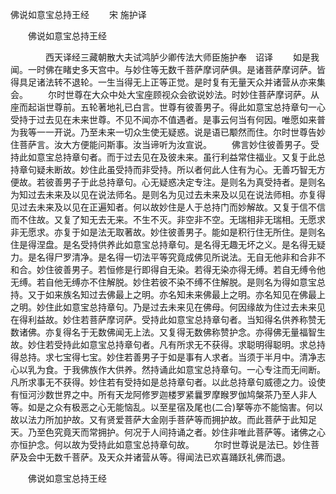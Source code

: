   佛说如意宝总持王经
　　宋 施护译




　　佛说如意宝总持王经

　　　　西天译经三藏朝散大夫试鸿胪少卿传法大师臣施护奉　诏译
　　如是我闻。一时佛在睹史多天宫中。与妙住等无数千菩萨摩诃萨俱。是诸菩萨摩诃萨。皆得具足诸法转不退轮。一生当得无上正等正觉。是时复有无量天众并诸营从亦来集会。
　　尔时世尊在大众中处大宝座顾视众会欲说妙法。时妙住菩萨摩诃萨。从座而起诣世尊前。五轮著地礼已白言。世尊有彼善男子。得此如意宝总持章句一心受持于过去见在未来世尊。不见不闻亦不值遇者。是事云何当有何因。唯愿如来普为我等一一开说。乃至未来一切众生使无疑惑。说是语已颙然而住。尔时世尊告妙住菩萨言。汝大方便能问斯事。汝当谛听为汝宣说。
　　佛言妙住彼善男子。受持此如意宝总持章句者。而于过去见在及彼未来。虽行利益常住福业。又复于此总持章句疑未断故。妙住此虽受持而非受持。所以者何此人住有为心。无善巧智无方便故。若彼善男子于此总持章句。心无疑惑决定专注。是则名为真受持者。是则名为知过去未来及以见在说法师名。是则名为见过去未来及以见在说法师相。亦复得见过去未来及以见在正遍知者。何以故妙住是人于总持门而妙解故。又复于信不信而不住故。又复了知无去无来。不生不灭。非空非不空。无瑞相非无瑞相。无愿求非无愿求。亦复于如是法无取著故。妙住彼善男子。能如是积行住无所住。是则名住是得涅盘。是名受持供养此如意宝总持章句。是名得无趣无坏之义。是名得无疑力。是名得尸罗清净。是名得一切法平等究竟成佛见所说法。无自无他非和合非不和合。妙住彼善男子。若恒修是行即得自无染。若得无染亦得无缚。若自无缚令他无缚。若自他无缚亦不住解脱。妙住若彼不染不缚不住解脱。是则名为得如意宝总持。又于如来族名知过去佛最上之明。亦名知未来佛最上之明。亦名知见在佛最上之明。妙住此如意宝总持章句。乃是过去未来见在佛母。何因缘故为住过去未来见在得利益故。妙住若菩萨摩诃萨。受持此如意宝总持章句者。当知得名供养称赞无数诸佛。亦复得名于无数佛闻无上法。又复得无数佛称赞护念。亦得佛无量福智生故。妙住若受持此如意宝总持章句者。凡有所求无不获得。求聪明得聪明。求总持得总持。求七宝得七宝。妙住若善男子于如是事有人求者。当须于半月中。清净志心以乳为食。于我佛族作大供养。然持诵此如意宝总持章句。一心专注而无间断。凡所求事无不获得。妙住若有受持如是总持章句者。以此总持章句威德之力。设使有恒河沙数世界之中。所有天龙阿修罗迦楼罗紧曩罗摩睺罗伽鸠槃茶乃至人非人等。如是之众有极恶之心无能恼乱。以至星宿及尾也(二合)拏等亦不能恼害。何以故以法力所加护故。又有贤爱菩萨大金刚手菩萨等而拥护故。而此菩萨于此知足天。乃至色究竟天而常拥护。何况于人间持诵之者。妙住非唯此菩萨等。诸佛之心亦恒护念。何以故为受持此如意宝总持章句故。
　　尔时世尊说是法已。妙住菩萨及会中无数千菩萨。及天众并诸营从等。得闻法已欢喜踊跃礼佛而退。

　　佛说如意宝总持王经


